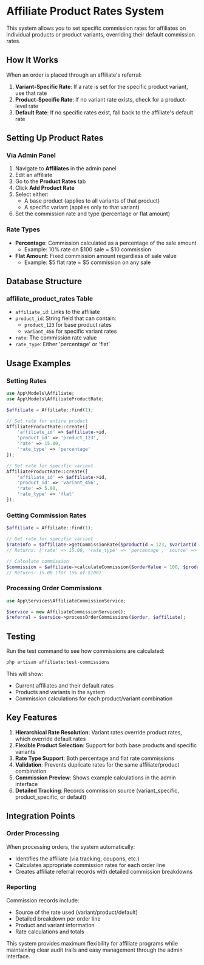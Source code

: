 # Affiliate Product Rates System

This system allows you to set specific commission rates for affiliates on individual products or product variants, overriding their default commission rates.

## How It Works

When an order is placed through an affiliate's referral:

1. **Variant-Specific Rate**: If a rate is set for the specific product variant, use that rate
2. **Product-Specific Rate**: If no variant rate exists, check for a product-level rate
3. **Default Rate**: If no specific rates exist, fall back to the affiliate's default rate

## Setting Up Product Rates

### Via Admin Panel

1. Navigate to **Affiliates** in the admin panel
2. Edit an affiliate
3. Go to the **Product Rates** tab
4. Click **Add Product Rate**
5. Select either:
   - A base product (applies to all variants of that product)
   - A specific variant (applies only to that variant)
6. Set the commission rate and type (percentage or flat amount)

### Rate Types

- **Percentage**: Commission calculated as a percentage of the sale amount
  - Example: 10% rate on $100 sale = $10 commission
- **Flat Amount**: Fixed commission amount regardless of sale value
  - Example: $5 flat rate = $5 commission on any sale

## Database Structure

### affiliate_product_rates Table

- `affiliate_id`: Links to the affiliate
- `product_id`: String field that can contain:
  - `product_123` for base product rates
  - `variant_456` for specific variant rates
- `rate`: The commission rate value
- `rate_type`: Either 'percentage' or 'flat'

## Usage Examples

### Setting Rates

```php
use App\Models\Affiliate;
use App\Models\AffiliateProductRate;

$affiliate = Affiliate::find(1);

// Set rate for entire product
AffiliateProductRate::create([
    'affiliate_id' => $affiliate->id,
    'product_id' => 'product_123',
    'rate' => 15.00,
    'rate_type' => 'percentage'
]);

// Set rate for specific variant
AffiliateProductRate::create([
    'affiliate_id' => $affiliate->id,
    'product_id' => 'variant_456',
    'rate' => 5.00,
    'rate_type' => 'flat'
]);
```

### Getting Commission Rates

```php
$affiliate = Affiliate::find(1);

// Get rate for specific variant
$rateInfo = $affiliate->getCommissionRate($productId = 123, $variantId = 456);
// Returns: ['rate' => 15.00, 'rate_type' => 'percentage', 'source' => 'variant_specific']

// Calculate commission
$commission = $affiliate->calculateCommission($orderValue = 100, $productId = 123, $variantId = 456);
// Returns: 15.00 (for 15% of $100)
```

### Processing Order Commissions

```php
use App\Services\AffiliateCommissionService;

$service = new AffiliateCommissionService();
$referral = $service->processOrderCommissions($order, $affiliate);
```

## Testing

Run the test command to see how commissions are calculated:

```bash
php artisan affiliate:test-commissions
```

This will show:
- Current affiliates and their default rates
- Products and variants in the system
- Commission calculations for each product/variant combination

## Key Features

1. **Hierarchical Rate Resolution**: Variant rates override product rates, which override default rates
2. **Flexible Product Selection**: Support for both base products and specific variants
3. **Rate Type Support**: Both percentage and flat rate commissions
4. **Validation**: Prevents duplicate rates for the same affiliate/product combination
5. **Commission Preview**: Shows example calculations in the admin interface
6. **Detailed Tracking**: Records commission source (variant_specific, product_specific, or default)

## Integration Points

### Order Processing
When processing orders, the system automatically:
- Identifies the affiliate (via tracking, coupons, etc.)
- Calculates appropriate commission rates for each order line
- Creates affiliate referral records with detailed commission breakdowns

### Reporting
Commission records include:
- Source of the rate used (variant/product/default)
- Detailed breakdown per order line
- Product and variant information
- Rate calculations and totals

This system provides maximum flexibility for affiliate programs while maintaining clear audit trails and easy management through the admin interface.